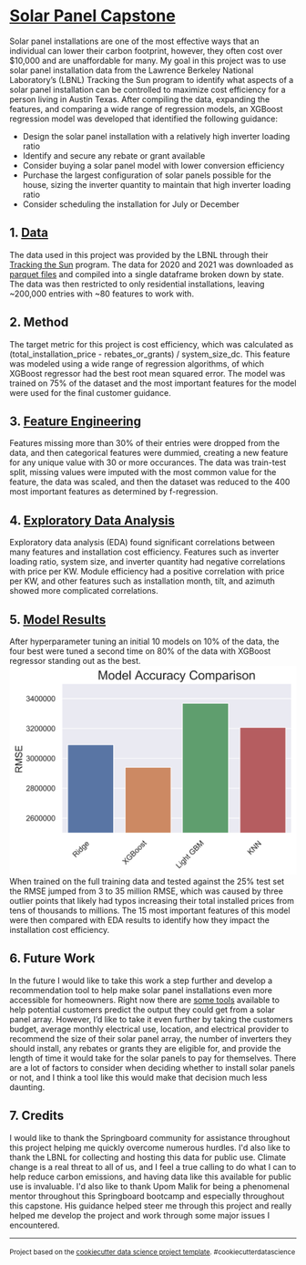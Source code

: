 [Solar Panel Capstone](https://github.com/zjbrown0689/Solar-Panel-Capstone/blob/main/reports/solar_panel_capstone_final_report.pdf)
==============================
Solar panel installations are one of the most effective ways that an individual can lower their carbon footprint, however, they often cost over $10,000 and are unaffordable for many. My goal in this project was to use solar panel installation data from the Lawrence Berkeley National Laboratory’s (LBNL) Tracking the Sun program to identify what aspects of a solar panel installation can be controlled to maximize cost efficiency for a person living in Austin Texas. After compiling the data, expanding the features, and comparing a wide range of regression models, an XGBoost regression model was developed that identified the following guidance:
* Design the solar panel installation with a relatively high inverter loading ratio
* Identify and secure any rebate or grant available
* Consider buying a solar panel model with lower conversion efficiency
* Purchase the largest configuration of solar panels possible for the house, sizing the inverter quantity to maintain that high inverter loading ratio
* Consider scheduling the installation for July or December


## 1. [Data](https://github.com/zjbrown0689/Solar-Panel-Capstone/blob/main/notebooks/data_wrangling.ipynb)
The data used in this project was provided by the LBNL through their [Tracking the Sun](https://emp.lbl.gov/tracking-the-sun) program. The data for 2020 and 2021 was downloaded as [parquet files](https://data.openei.org/s3_viewer?bucket=oedi-data-lake&prefix=tracking-the-sun%2F2021%2F) and compiled into a single dataframe broken down by state. The data was then restricted to only residential installations, leaving ~200,000 entries with ~80 features to work with.

## 2. Method
The target metric for this project is cost efficiency, which was calculated as (total_installation_price - rebates_or_grants) / system_size_dc. This feature was modeled using a wide range of regression algorithms, of which XGBoost regressor had the best root mean squared error. The model was trained on 75% of the dataset and the most important features for the model were used for the final customer guidance.

## 3. [Feature Engineering](https://github.com/zjbrown0689/Solar-Panel-Capstone/blob/main/notebooks/preprocessing.ipynb)
Features missing more than 30% of their entries were dropped from the data, and then categorical features were dummied, creating a new feature for any unique value with 30 or more occurances. The data was train-test split, missing values were imputed with the most common value for the feature, the data was scaled, and then the dataset was reduced to the 400 most important features as determined by f-regression.

## 4. [Exploratory Data Analysis](https://github.com/zjbrown0689/Solar-Panel-Capstone/blob/main/notebooks/exploratory_data_analysis.ipynb)
Exploratory data analysis (EDA) found significant correlations between many features and installation cost efficiency. Features such as inverter loading ratio, system size, and inverter quantity had negative correlations with price per KW. Module efficiency had a positive correlation with price per KW, and other features such as installation month, tilt, and azimuth showed more complicated correlations.

## 5. [Model Results](https://github.com/zjbrown0689/Solar-Panel-Capstone/blob/main/notebooks/model_development.ipynb)
After hyperparameter tuning an initial 10 models on 10% of the data, the four best were tuned a second time on 80% of the data with XGBoost regressor standing out as the best. ![Final comparison of 4 models](https://github.com/zjbrown0689/Solar-Panel-Capstone/blob/main/figures/final_comparison.png)
When trained on the full training data and tested against the 25% test set the RMSE jumped from 3 to 35 million RMSE, which was caused by three outlier points that likely had typos increasing their total installed prices from tens of thousands to millions. The 15 most important features of this model were then compared with EDA results to identify how they impact the installation cost efficiency.

## 6. Future Work
In the future I would like to take this work a step further and develop a recommendation tool to help make solar panel installations even more accessible for homeowners. Right now there are [some tools](https://pvwatts.nrel.gov/) available to help potential customers predict the output they could get from a solar panel array. However, I’d like to take it even further by taking the customers budget, average monthly electrical use, location, and electrical provider to recommend the size of their solar panel array, the number of inverters they should install, any rebates or grants they are eligible for, and provide the length of time it would take for the solar panels to pay for themselves. There are a lot of factors to consider when deciding whether to install solar panels or not, and I think a tool like this would make that decision much less daunting.

## 7. Credits
I would like to thank the Springboard community for assistance throughout this project helping me quickly overcome numerous hurdles. I'd also like to thank the LBNL for collecting and hosting this data for public use. Climate change is a real threat to all of us, and I feel a true calling to do what I can to help reduce carbon emissions, and having data like this available for public use is invaluable. I'd also like to thank Upom Malik for being a phenomenal mentor throughout this Springboard bootcamp and especially throughout this capstone. His guidance helped steer me through this project and really helped me develop the project and work through some major issues I encountered. 

--------

<p><small>Project based on the <a target="_blank" href="https://drivendata.github.io/cookiecutter-data-science/">cookiecutter data science project template</a>. #cookiecutterdatascience</small></p>

